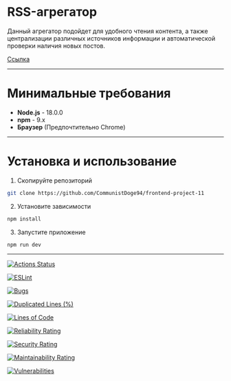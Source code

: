 # RSS-агрегатор

Данный агрегатор подойдет для удобного чтения контента, а также централизации различных источников информации и автоматической проверки наличия новых постов.

[Ссылка](https://rss-agregator-coral-seven.vercel.app/)

--- 
# Минимальные требования

- **Node.js** - 18.0.0
- **npm** - 9.x
- **Браузер** (Предпочтительно Chrome)

---
# Установка и использование

1. Скопируйте репозиторий

```bash
git clone https://github.com/CommunistDoge94/frontend-project-11
```

2. Установите зависимости

```bash
npm install
```

3. Запустите приложение

```bash
npm run dev
```

---

[![Actions Status](https://github.com/CommunistDoge94/frontend-project-11/actions/workflows/hexlet-check.yml/badge.svg)](https://github.com/CommunistDoge94/frontend-project-11/actions)

[![ESLint](https://github.com/CommunistDoge94/frontend-project-11/actions/workflows/eslint.yml/badge.svg)](https://github.com/CommunistDoge94/frontend-project-11/actions/workflows/eslint.yml)

[![Bugs](https://sonarcloud.io/api/project_badges/measure?project=CommunistDoge94_frontend-project-11&metric=bugs)](https://sonarcloud.io/summary/new_code?id=CommunistDoge94_frontend-project-11)

[![Duplicated Lines (%)](https://sonarcloud.io/api/project_badges/measure?project=CommunistDoge94_frontend-project-11&metric=duplicated_lines_density)](https://sonarcloud.io/summary/new_code?id=CommunistDoge94_frontend-project-11)

[![Lines of Code](https://sonarcloud.io/api/project_badges/measure?project=CommunistDoge94_frontend-project-11&metric=ncloc)](https://sonarcloud.io/summary/new_code?id=CommunistDoge94_frontend-project-11)

[![Reliability Rating](https://sonarcloud.io/api/project_badges/measure?project=CommunistDoge94_frontend-project-11&metric=reliability_rating)](https://sonarcloud.io/summary/new_code?id=CommunistDoge94_frontend-project-11)

[![Security Rating](https://sonarcloud.io/api/project_badges/measure?project=CommunistDoge94_frontend-project-11&metric=security_rating)](https://sonarcloud.io/summary/new_code?id=CommunistDoge94_frontend-project-11)

[![Maintainability Rating](https://sonarcloud.io/api/project_badges/measure?project=CommunistDoge94_frontend-project-11&metric=sqale_rating)](https://sonarcloud.io/summary/new_code?id=CommunistDoge94_frontend-project-11)

[![Vulnerabilities](https://sonarcloud.io/api/project_badges/measure?project=CommunistDoge94_frontend-project-11&metric=vulnerabilities)](https://sonarcloud.io/summary/new_code?id=CommunistDoge94_frontend-project-11)
